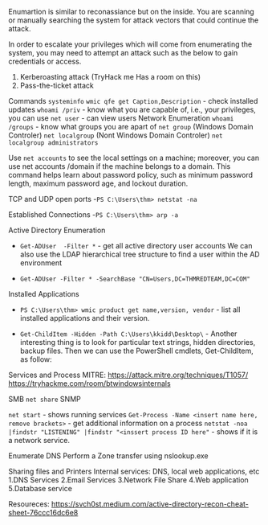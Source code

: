 Enumartion is similar to reconassiance but on the inside. You are scanning or manually searching the system for attack vectors that could continue the attack.

In order to escalate your privileges which will come from enumerating the system, you may need to attempt an attack such as the below to gain credentials or access.

1. Kerberoasting attack (TryHack me Has a room on this) 
2. Pass-the-ticket attack

Commands 
``systeminfo`` 
``wmic qfe get Caption,Description`` - check installed updates 
``whoami /priv`` - know what you are capable of, i.e., your privileges, you can use
`net user` - can view users
Network Enumeration
`whoami /groups` - know what groups you are apart of
`net group` (Windows Domain Controler) 
`net localgroup` (Nont Windows Domain Controler) 
`net localgroup administrators`

Use `net accounts` to see the local settings on a machine; moreover, you can use net accounts /domain if the machine belongs to a domain. This command helps learn about password policy, such as minimum password length, maximum password age, and lockout duration.

TCP and UDP open ports
-```PS C:\Users\thm> netstat -na```

Established Connections
-```PS C:\Users\thm> arp -a```

Active Directory Enumeration

- ```Get-ADUser  -Filter *``` -  get all active directory user accounts
We can also use the LDAP hierarchical tree structure to find a user within the AD environment

- ``Get-ADUser -Filter * -SearchBase "CN=Users,DC=THMREDTEAM,DC=COM"``

Installed Applications

- ``PS C:\Users\thm> wmic product get name,version, vendor`` - list all installed applications and their version.

- ``Get-ChildItem -Hidden -Path C:\Users\kkidd\Desktop\`` - Another interesting thing is to look for particular text strings, hidden directories, backup files. Then we can use the PowerShell cmdlets, Get-ChildItem, as follow:



Services and Process
MITRE: https://attack.mitre.org/techniques/T1057/
https://tryhackme.com/room/btwindowsinternals



SMB
``net share`` 
SNMP


`net start` - shows running services 
`Get-Process -Name <insert name here, remove brackets>` - get additional information on a process 
`netstat -noa |findstr "LISTENING" |findstr "<inssert process ID here"` - shows if it is a network service.

Enumerate DNS
Perform a Zone transfer using nslookup.exe


Sharing files and Printers
Internal services: DNS, local web applications, etc
1.DNS Services
2.Email Services
3.Network File Share
4.Web application
5.Database service





Resoureces: 
https://svch0st.medium.com/active-directory-recon-cheat-sheet-76ccc16dc6e8
